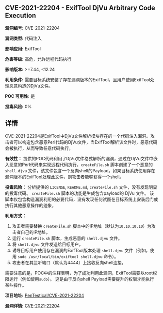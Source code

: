 ## CVE-2021-22204 - ExifTool DjVu Arbitrary Code Execution

**漏洞编号:** CVE-2021-22204

**漏洞类型:** 代码注入

**影响应用:** ExifTool

**危害等级:** 高危，允许远程代码执行

**影响版本:** >=7.44, <12.24

**利用条件:** 需要目标系统安装了存在漏洞版本的ExifTool，且用户使用ExifTool处理恶意构造的DjVu文件。

**POC 可用性:** 是

**投毒风险:** 0%

## 详情

CVE-2021-22204是ExifTool中DjVu文件解析模块存在的一个代码注入漏洞。攻击者可以构造包含恶意Perl代码的DjVu文件，当ExifTool解析该文件时，恶意代码会被执行，从而导致任意代码执行。

**有效性：**
提供的POC代码利用了DjVu文件格式解析的漏洞，通过在DjVu文件中嵌入恶意的Perl代码来实现远程代码执行。`createFile.sh` 脚本创建了一个恶意的 `shell.djvu` 文件，该文件包含一个反向shell的Payload。如果目标系统使用存在漏洞版本的ExifTool处理此文件，则攻击者能够获得一个shell。

**投毒风险：**
分析提供的 `LICENSE`, `README.md`, `createFile.sh` 文件，没有发现明显的投毒代码。 `createFile.sh` 脚本的功能是生成包含payload的 DjVu 文件。 该脚本仅包含构造漏洞利用的必要代码，没有发现任何试图在目标系统上安装后门或执行其他恶意操作的迹象。

**利用方式：**
1.  攻击者需要替换 `createFile.sh` 脚本中的IP地址（默认为`10.10.10.10`）为攻击者自己的IP地址。
2.  运行 `createFile.sh` 脚本，生成恶意的 `shell.djvu` 文件。
3.  将 `shell.djvu` 文件发送给目标用户。
4.  诱导目标用户使用存在漏洞的ExifTool版本处理 `shell.djvu` 文件（例如，使用 `sudo /usr/local/bin/exiftool shell.djvu` 命令）。
5.  攻击者在其监听端口（默认为4444）上接收反向shell连接。

需要注意的是，POC中的注释表明，为了成功利用此漏洞，ExifTool需要以root权限运行（例如使用`sudo`）。 这是由于反向shell Payload需要提升的权限才能执行某些操作。


**项目地址:** [PenTestical/CVE-2021-22204](https://github.com/PenTestical/CVE-2021-22204)

**漏洞详情:** [CVE-2021-22204](https://nvd.nist.gov/vuln/detail/CVE-2021-22204)